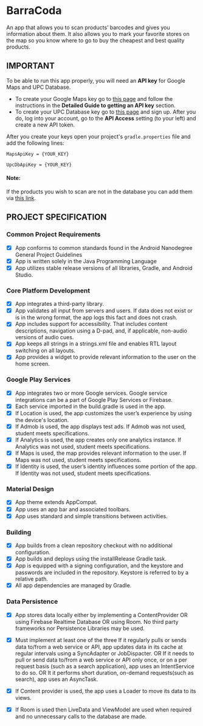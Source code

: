 # BarraCoda
An app that allows you to scan products’ barcodes and gives you information about them.
It also allows you to mark your favorite stores on the map so you know where to go to buy
the cheapest and best quality products.

## IMPORTANT
To be able to run this app properly, you will need an **API key** for Google Maps and UPC Database. 
 - To create your Google Maps key go to 
 [this page](https://developers.google.com/maps/documentation/embed/get-api-key#detailed-guide) 
 and follow the instructions in the **Detailed Guide to getting an API key** section. 
 - To create your UPC Database key go to [this page](http://upcdatabase.org/signup) and sign up. 
 After you do, log into your account, go to the **API Access** setting (to your left) and create a new
 API token.
 
 After you create your keys open your project's `gradle.properties` file and add the following lines:

 `MapsApiKey = {YOUR_KEY}`
 
 `UpcDbApiKey = {YOUR_KEY}`
 
 #### Note:
 If the products you wish to scan are not in the database you can add them via [this link](http://upcdatabase.org/add).

## PROJECT SPECIFICATION
### Common Project Requirements
 - [x] App conforms to common standards found in the Android Nanodegree General Project Guidelines
 - [x] App is written solely in the Java Programming Language
 - [x] App utilizes stable release versions of all libraries, Gradle, and Android Studio.

### Core Platform Development
 - [x] App integrates a third-party library.
 - [x] App validates all input from servers and users. If data does not exist or is in the wrong format,
  the app logs this fact and does not crash.
 - [x] App includes support for accessibility. That includes content descriptions, navigation using a D-pad,
  and, if applicable, non-audio versions of audio cues.
 - [x] App keeps all strings in a strings.xml file and enables RTL layout switching on all layouts. 
 - [x] App provides a widget to provide relevant information to the user on the home screen.
 
### Google Play Services
 - [x] App integrates two or more Google services. Google service integrations can be a part of 
 Google Play Services or Firebase.
 - [x] Each service imported in the build.gradle is used in the app.
 - [x] If Location is used, the app customizes the user’s experience by using the device's location.
 - [x] If Admob is used, the app displays test ads. If Admob was not used, student meets specifications.
 - [x] If Analytics is used, the app creates only one analytics instance. If Analytics was not used, 
 student meets specifications.
 - [x] If Maps is used, the map provides relevant information to the user. If Maps was not used, 
 student meets specifications.
 - [x] If Identity is used, the user’s identity influences some portion of the app. If Identity was 
 not used, student meets specifications.
 
### Material Design
 - [x] App theme extends AppCompat.
 - [x] App uses an app bar and associated toolbars.
 - [x] App uses standard and simple transitions between activities.
 
### Building
 - [x] App builds from a clean repository checkout with no additional configuration.
 - [x] App builds and deploys using the installRelease Gradle task.
 - [x] App is equipped with a signing configuration, and the keystore and passwords are included in 
 the repository. Keystore is referred to by a relative path.
 - [x] All app dependencies are managed by Gradle.

### Data Persistence
 - [x] App stores data locally either by implementing a ContentProvider OR using Firebase Realtime 
 Database OR using Room. No third party frameworks nor Persistence Libraries may be used.
 - [x] Must implement at least one of the three
       If it regularly pulls or sends data to/from a web service or API, app updates data in its 
       cache at regular intervals using a SyncAdapter or JobDispacter.
       OR
       If it needs to pull or send data to/from a web service or API only once, or on a per 
       request basis (such as a search application), app uses an IntentService to do so.
       OR
       It it performs short duration, on-demand requests(such as search), app uses an AsyncTask.
 - [x] If Content provider is used, the app uses a Loader to move its data to its views.
 - [x] If Room is used then LiveData and ViewModel are used when required and no unnecessary calls 
 to the database are made.
 
 
 
 
 
 
 
 
 
 
 
 
 
 
 
 